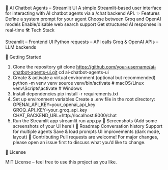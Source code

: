 🤖 AI Chatbot Agents – Streamlit UI
A simple Streamlit-based user interface for interacting with AI chatbot agents via a /chat backend API.
✨ Features
Define a system prompt for your agent
Choose between Groq and OpenAI models
Enable/disable web search support
Get structured AI responses in real-time
🛠️ Tech Stack

Streamlit
 – Frontend UI
Python requests
 – API calls
Groq
 & OpenAI
 APIs – LLM backends

🚀 Getting Started
1. Clone the repository
git clone https://github.com/your-username/ai-chatbot-agents-ui.git
cd ai-chatbot-agents-ui
2. Create & activate a virtual environment (optional but recommended)
python -m venv venv
source venv/bin/activate   # macOS/Linux
venv\Scripts\activate      # Windows
3. Install dependencies
pip install -r requirements.txt
4. Set up environment variables
Create a .env file in the root directory:
OPENAI_API_KEY=your_openai_api_key
GROQ_API_KEY=your_groq_api_key
CHAT_BACKEND_URL=http://localhost:8000/chat
5. Run the Streamlit app
streamlit run app.py
📸 Screenshots
(Add some screenshots of your UI here!)
🔮 Roadmap
 Conversation history
 Support for multiple agents
 Save & load prompts
 UI improvements (dark mode, layout)
🤝 Contributing
Pull requests are welcome! For major changes, please open an issue first to discuss what you’d like to change.

📄 License

MIT License – feel free to use this project as you like.
